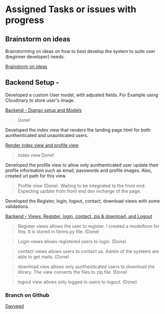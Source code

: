 # Assigned Tasks or issues with progress

## Brainstorm on ideas
Brainstorming on ideas on how to best develop the system to suite user (beginner developer) needs.

[Brainstorm on ideas](https://github.com/zuri-training/Team-100_AnimaLib/issues/16)


## Backend Setup - 

Developed a custom User model, with adjusted fields. For Example using Cloudinary to store user's image.

[Backend - Django setup and Models](https://github.com/zuri-training/Team-100_AnimaLib/issues/32)
> Done!

Developed the index view that renders the landing page html for both aunthenticated and unaunticated users.

[Render index view and profile view](https://github.com/zuri-training/Team-100_AnimaLib/issues/36)
> Index view Done!

Developed the profile view to allow only aunthenticated user update their profile information such as email, passwords and profile images. Also, created url path for this view.

> Profile view (Done). Waiting to be integrated to the front end. Expecting update from front end dev incharge of the page.

Developed the Register, login, logout, contact, download views with some validations.

[Backend - Views: Register, login, contact, zip & download, and Logout](https://github.com/zuri-training/Team-100_AnimaLib/issues/33)

> Register views allows the user to register. I created a modelform for this. It is stored in forms.py file. (Done)

> Login views allows registered users to login. (Done)

> contact views allows users to contact us. Admin of the systems are able to get mails. (Done)

> download view allows only aunthenticated users to download the library. The view converts the files to zip file. (Done)

> logout view allows only logged in users to logout. (Done)


### Branch on Github
[Dayveed](https://github.com/zuri-training/Team-100_AnimaLib/tree/Dayveed)

